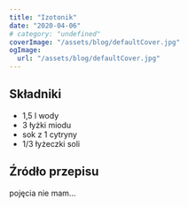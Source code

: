 ```yaml
---
title: "Izotonik"
date: "2020-04-06"
# category: "undefined"
coverImage: "/assets/blog/defaultCover.jpg"
ogImage:
  url: "/assets/blog/defaultCover.jpg"
---
```


## Składniki

- 1,5 l wody
- 3 łyżki miodu
- sok z 1 cytryny
- 1/3 łyżeczki soli

## Źródło przepisu

pojęcia nie mam...
